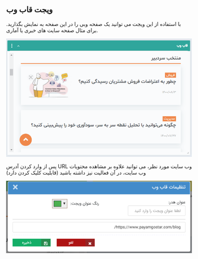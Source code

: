 ## ویجت قاب وب  
 

با استفاده از این ویجت می توانید یک صفحه وبی را در این صفحه به نمایش بگذارید. برای مثال صفحه سایت های خبری یا آماری.

![](1.png)


پس از وارد کردن آدرس URL وب سایت مورد نظر، می توانید علاوه بر مشاهده محتویات وب سایت، در آن فعالیت نیز داشته باشید (قابلیت کلیک کردن دارد)

![](2.png)
